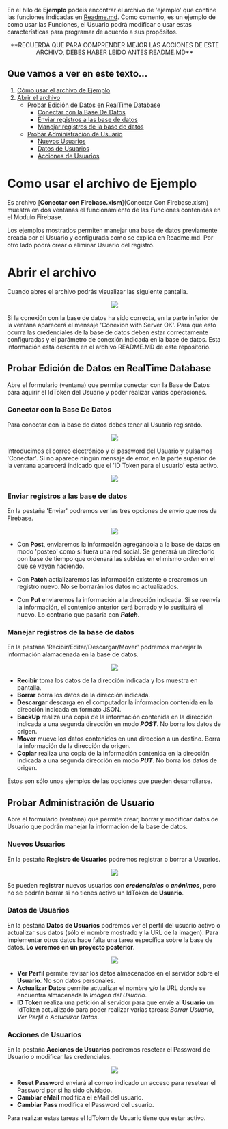 En el hilo de **Ejemplo** podéis encontrar el archivo de 'ejemplo' que contine las funciones indicadas en [Readme.md](README.md). Como comento, es un ejemplo de como usar las Funciones, el Usuario podrá modificar o usar estas características para programar de acuerdo a sus propósitos. 

<p align="center">
**RECUERDA QUE PARA COMPRENDER MEJOR LAS ACCIONES DE ESTE ARCHIVO, DEBES HABER LEÍDO ANTES README.MD**
</p>

## Que vamos a ver en este texto...

1. [Cómo usar el archivo de Ejemplo](#id1)
2. [Abrir el archivo](#id2)
   - [Probar Edición de Datos en RealTime Database](#id3)
     - [Conectar con la Base De Datos](#id4)
     - [Enviar registros a las base de datos](#id5)
     - [Manejar registros de la base de datos](#id6)
   - [Probar Administración de Usuario](#id7)
     - [Nuevos Usuarios](#id8)
     - [Datos de Usuarios](#id9)
     - [Acciones de Usuarios](#id10)


<div id='id1' />

# Como usar el archivo de Ejemplo
Es archivo [**Conectar con Firebase.xlsm**](Conectar Con Firebase.xlsm) muestra en dos ventanas el funcionamiento de las Funciones contenidas en el Modulo Firebase.

Los ejemplos mostrados permiten manejar una base de datos previamente creada por el Usuario y configurada como se explica en Readme.md.
Por otro lado podrá crear o eliminar Usuario del registro.

<div id='id2' />

# Abrir el archivo
Cuando abres el archivo podrás visualizar las siguiente pantalla.

<p align="center">
  <img src="https://github.com/jgarvidsson/Conectar-Excel-con-Firebase/blob/img/01_PantallaInicio.png" />
</p>

Si la conexión con la base de datos ha sido correcta, en la parte inferior de la ventana aparecerá el mensaje 'Conexion with Server OK'. Para que esto ocurra las credenciales de la base de datos deben estar correctamente configuradas y el parámetro de conexión indicada en la base de datos. Esta información está descrita en el archivo README.MD de este repositorio.

<div id='id3' />

## Probar Edición de Datos en RealTime Database
Abre el formulario (ventana) que permite conectar con la Base de Datos para aquirir el IdToken del Usuario y poder realizar varias operaciones.

<div id='id4' />

### Conectar con la Base De Datos
Para conectar con la base de datos debes tener al Usuario regisrado.

<p align="center">
  <img src="https://github.com/jgarvidsson/Conectar-Excel-con-Firebase/blob/img/02_PantallaConectar.png" />
</p>

Introducimos el correo electrónico y el password del Usuario y pulsamos 'Conectar'. Si no aparece ningún mensaje de error, en la parte superior de la ventana aparecerá indicado que el 'ID Token para el usuario' está activo.

<p align="center">
  <img src="https://github.com/jgarvidsson/Conectar-Excel-con-Firebase/blob/img/03_PantallaConectada.png" />
</p>

<div id='id5' />

### Enviar registros a las base de datos

En la pestaña 'Enviar' podremos ver las tres opciones de envío que nos da Firebase.

<p align="center">
  <img src="https://github.com/jgarvidsson/Conectar-Excel-con-Firebase/blob/img/04_PantallaEnviar.png" />
</p>

  - Con **Post**, enviaremos la información agregándola a la base de datos en modo 'posteo' como si fuera una red social. Se generará un directorio con base de tiempo que ordenará las subidas en el mismo orden en el que se vayan haciendo.

  - Con **Patch** actializaremos las información existente o crearemos un registro nuevo. No se borrarán los datos no actualizados.
  
  - Con **Put** enviaremos la información a la dirección indicada. Si se reenvía la información, el contenido anterior será borrado y lo sustituirá el nuevo. Lo contrario que pasaría con ***Patch***.

<div id='id6' />

### Manejar registros de la base de datos

En la pestaña 'Recibir/Editar/Descargar/Mover' podremos manerjar la información alamacenada en la base de datos.

<p align="center">
  <img src="https://github.com/jgarvidsson/Conectar-Excel-con-Firebase/blob/img/05_PantallaAcciones.png" />
</p>

  - **Recibir** toma los datos de la dirección indicada y los muestra en pantalla.
  - **Borrar** borra los datos de la dirección indicada.
  - **Descargar** descarga en el computador la informacion contenida en la dirección indicada en formato JSON.
  - **BackUp** realiza una copia de la información contenida en la dirección indicada a una segunda dirección en modo ***POST***. No borra los datos de origen.
  - **Mover** mueve los datos contenidos en una dirección a un destino. Borra la información de la dirección de origen.
  - **Copiar** realiza una copia de la información contenida en la dirección indicada a una segunda dirección en modo ***PUT***. No borra los datos de origen.

Estos son sólo unos ejemplos de las opciones que pueden desarrollarse.


<div id='id7' />

## Probar Administración de Usuario
Abre el formulario (ventana) que permite crear, borrar y modificar datos de Usuario que podrán manejar la información de la base de datos.


<div id='id8' />

### Nuevos Usuarios
En la pestaña **Registro de Usuarios** podremos registrar o borrar a Usuarios.

<p align="center">
  <img src="https://github.com/jgarvidsson/Conectar-Excel-con-Firebase/blob/img/10_Usuario_Registro.png" />
</p>

Se pueden **registrar** nuevos usuarios con ***credenciales*** o ***anónimos***, pero no se podrán borrar si no tienes activo un IdToken de **Usuario**.


<div id='id9' />

### Datos de Usuarios
En la pestaña **Datos de Usuarios** podremos ver el perfil del usuario activo o actualizar sus datos (sólo el nombre mostrado y la URL de la imagen). Para implementar otros datos hace falta una tarea específica sobre la base de datos. **Lo veremos en un proyecto posterior**.

<p align="center">
  <img src="https://github.com/jgarvidsson/Conectar-Excel-con-Firebase/blob/img/12_Usuarios_Datos.png" />
</p>

  - **Ver Perfil** permite revisar los datos almacenados en el servidor sobre el **Usuario**. No son datos personales.
  - **Actualizar Datos** permite actualizar el nombre y/o la URL donde se encuentra almacenada la *Imagen del Usuario*.
  - **ID Token** realiza una petición al servidor para que envíe al **Usuario** un IdToken actualizado para poder realizar varias tareas: *Borrar Usuario*, *Ver Perfil* o *Actualizar Datos*.

<div id='id10' />

### Acciones de Usuarios
En la pestaña **Acciones de Usuarios** podremos resetear el Password de Usuario o modificar las credenciales.

<p align="center">
  <img src="https://github.com/jgarvidsson/Conectar-Excel-con-Firebase/blob/img/13_Usuario_Acciones.png" />
</p>

  - **Reset Password** enviará al correo indicado un acceso para resetear el Password por si ha sido olvidado.
  - **Cambiar eMail** modifica el eMail del usuario.
  - **Cambiar Pass** modifica el Password del usuario.

Para realizar estas tareas el IdToken de Usuario tiene que estar activo.
